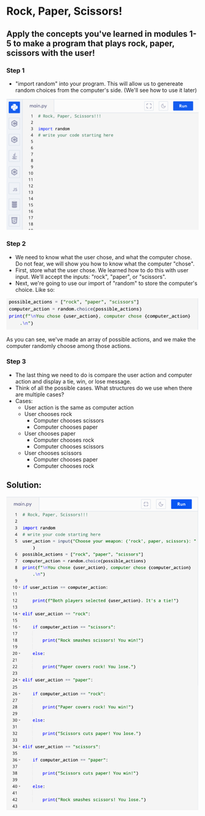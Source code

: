 # Rock, Paper, Scissors!

## Apply the concepts you've learned in modules 1-5 to make a program that plays rock, paper, scissors with the user!

### Step 1
* "import random" into your program. This will allow us to genereate random choices from the computer's side. (We'll see how to use it later)

<img src="https://github.com/anorris25/BeginnerCSManual/blob/b27d8083a833c3c678cdd1bad904b6082f33d509/Images/import_random.png" alt="import random" width="800"/>

### Step 2
* We need to know what the user chose, and what the computer chose. Do not fear, we will show you how to know what the computer "chose".
* First, store what the user chose. We learned how to do this with user input. We'll accept the inputs: "rock", "paper", or "scissors".
* Next, we're going to use our import of "random" to store the computer's choice. Like so:

<img src="https://github.com/anorris25/BeginnerCSManual/blob/cc30c5bf345f57bc66dd3d158eb6cb35dcd0a1c5/Images/random.jpg" alt="Solution" width="800"/>

As you can see, we've made an array of possible actions, and we make the computer randomly choose among those actions.

### Step 3
* The last thing we need to do is compare the user action and computer action and display a tie, win, or lose message.
* Think of all the possible cases. What structures do we use when there are multiple cases?
* Cases:
    * User action is the same as computer action
    * User chooses rock
        * Computer chooses scissors
        * Computer chooses paper
    * User chooses paper
        * Computer chooses rock
        * Computer chooses scissors
    * User chooses scissors
        * Computer chooses paper
        * Computer chooses rock

## Solution:

<img src="https://github.com/anorris25/BeginnerCSManual/blob/b27d8083a833c3c678cdd1bad904b6082f33d509/Images/rps_solution.JPEG" alt="Solution" width="800"/>
